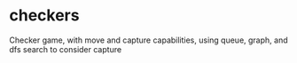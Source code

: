 # checkers
Checker game, with move and capture capabilities, using queue, graph, and dfs search to consider capture
